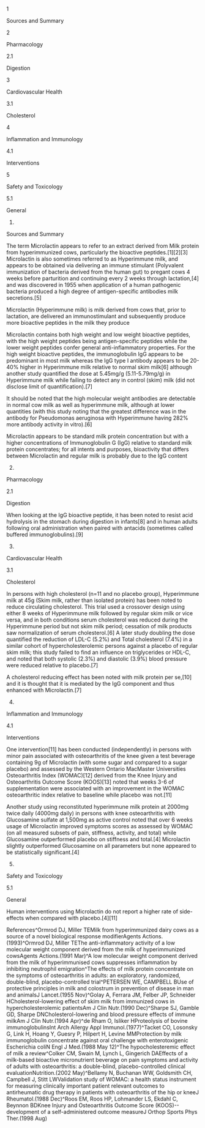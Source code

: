 1

Sources and Summary

2

Pharmacology

2.1

Digestion

3

Cardiovascular Health

3.1

Cholesterol

4

Inflammation and Immunology

4.1

Interventions

5

Safety and Toxicology

5.1

General

1.

Sources and Summary

The term Microlactin appears to refer to an extract derived from Milk protein from hyperimmunized cows, particularly the bioactive peptides.[1][2][3] Microlactin is also sometimes referred to as Hyperimmune milk, and appears to be obtained via delivering an immune stimulant (Polyvalent immunization of bacteria derived from the human gut) to pregant cows 4 weeks before parturition and continuing every 2 weeks through lactation,[4] and was discovered in 1955 when application of a human pathogenic bacteria produced a high degree of antigen-specific antibodies milk secretions.[5]


Microlactin (Hyperimmune milk) is milk derived from cows that, prior to lactation, are delivered an immunostimulant and subsequently produce more bioactive peptides in the milk they produce


Microlactin contains both high weight and low weight bioactive peptides, with the high weight peptides being antigen-specific peptides while the lower weight peptides confer general anti-inflammatory properties. For the high weight bioactive peptides, the immunoglobulin IgG appears to be predominant in most milk whereas the IgG type I antibody appears to be 20-40% higher in Hyperimmune milk relative to normal skim milk[6] although another study quantified the dose at 5.45mg/g (5.11-5.79mg/g) in Hyperimmune milk while failing to detect any in control (skim) milk (did not disclose limit of quantification).[7]

It should be noted that the high molecular weight antibodies are detectable in normal cow milk as well as hyperimmune milk, although at lower quantities (with this study noting that the greatest difference was in the antibody for Pseudomonas aeruginosa with Hyperimmune having 282% more antibody activity in vitro).[6]


Microlactin appears to be standard milk protein concentration but with a higher concentrations of Immunoglobulin G (IgG) relative to standard milk protein concentrates; for all intents and purposes, bioactivity that differs between Microlactin and regular milk is probably due to the IgG content


2.

Pharmacology

2.1

Digestion

When looking at the IgG bioactive peptide, it has been noted to resist acid hydrolysis in the stomach during digestion in infants[8] and in human adults following oral administration when paired with antacids (sometimes called buffered immunoglobulins).[9]

3.

Cardiovascular Health

3.1

Cholesterol

In persons with high cholesterol (n=11 and no placebo group), Hyperimmune milk at 45g (Skim milk, rather than isolated protein) has been noted to reduce circulating cholesterol. This trial used a crossover design using either 8 weeks of Hyperimmune milk followed by regular skim milk or vice versa, and in both conditions serum cholesterol was reduced during the Hyperimmune period but not skim milk period; cessation of milk products saw normalization of serum cholesterol.[6] A later study doubling the dose quantified the reduction of LDL-C (5.2%) and Total cholesterol (7.4%) in a similar cohort of hypercholesterolemic persons against a placebo of regular skim milk; this study failed to find an influence on triglycerides or HDL-C, and noted that both systolic (2.3%) and diastolic (3.9%) blood pressure were reduced relative to placebo.[7]

A cholesterol reducing effect has been noted with milk protein per se,[10] and it is thought that it is mediated by the IgG component and thus enhanced with Microlactin.[7]

4.

Inflammation and Immunology

4.1

Interventions

One intervention[11] has been conducted (independently) in persons with minor pain associated with osteoarthritis of the knee given a test beverage containing 9g of Microlactin (with some sugar and compared to a sugar placebo) and assessed by the Western Ontario MacMaster Universities Osteoarthritis Index (WOMAC)[12] derived from the Knee Injury and Osteoarthritis Outcome Score (KOOS)[13] noted that weeks 3-6 of supplementation were associated with an improvement in the WOMAC osteoarthritic index relative to baseline while placebo was not.[11]

Another study using reconstituted hyperimmune milk protein at 2000mg twice daily (4000mg daily) in persons with knee osteoarthritis with Glucosamine sulfate at 1,500mg as active control noted that over 6 weeks usage of Microlactin improved symptoms scores as assessed by WOMAC (on all measured subsets of pain, stiffness, activity, and total) while Glucosamine outperformed placebo on stiffness and total.[4] Microlactin slightly outperformed Glucosamine on all parameters but none appeared to be statistically significant.[4]

5.

Safety and Toxicology

5.1

General

Human interventions using Microlactin do not report a higher rate of side-effects when compared with placebo.[4][11]

References^Ormrod DJ, Miller TEMilk from hyperimmunized dairy cows as a source of a novel biological response modifierAgents Actions.(1993)^Ormrod DJ, Miller TEThe anti-inflammatory activity of a low molecular weight component derived from the milk of hyperimmunized cowsAgents Actions.(1991 Mar)^A low molecular weight component derived from the milk of hyperimmunised cows suppresses inflammation by inhibiting neutrophil emigration^The effects of milk protein concentrate on the symptoms of osteoarthritis in adults: an exploratory, randomized, double-blind, placebo-controlled trial^PETERSEN WE, CAMPBELL BUse of protective principles in milk and colostrum in prevention of disease in man and animalsJ Lancet.(1955 Nov)^Golay A, Ferrara JM, Felber JP, Schneider HCholesterol-lowering effect of skim milk from immunized cows in hypercholesterolemic patientsAm J Clin Nutr.(1990 Dec)^Sharpe SJ, Gamble GD, Sharpe DNCholesterol-lowering and blood pressure effects of immune milkAm J Clin Nutr.(1994 Apr)^de Rham O, Isliker HProteolysis of bovine immunoglobulinsInt Arch Allergy Appl Immunol.(1977)^Tacket CO, Losonsky G, Link H, Hoang Y, Guesry P, Hilpert H, Levine MMProtection by milk immunoglobulin concentrate against oral challenge with enterotoxigenic Escherichia coliN Engl J Med.(1988 May 12)^The hypocholesteremic effect of milk a review^Colker CM, Swain M, Lynch L, Gingerich DAEffects of a milk-based bioactive micronutrient beverage on pain symptoms and activity of adults with osteoarthritis: a double-blind, placebo-controlled clinical evaluationNutrition.(2002 May)^Bellamy N, Buchanan WW, Goldsmith CH, Campbell J, Stitt LWValidation study of WOMAC: a health status instrument for measuring clinically important patient relevant outcomes to antirheumatic drug therapy in patients with osteoarthritis of the hip or kneeJ Rheumatol.(1988 Dec)^Roos EM, Roos HP, Lohmander LS, Ekdahl C, Beynnon BDKnee Injury and Osteoarthritis Outcome Score (KOOS)--development of a self-administered outcome measureJ Orthop Sports Phys Ther.(1998 Aug)